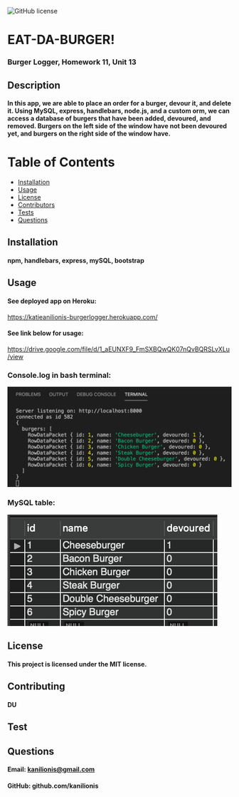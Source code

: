 
  
  ![GitHub license](https://img.shields.io/badge/License-MIT-blue.svg)
  
  # EAT-DA-BURGER!
  ### Burger Logger, Homework 11, Unit 13
  ## Description
  #### In this app, we are able to place an order for a burger, devour it, and delete it. Using MySQL, express, handlebars, node.js, and a custom orm, we can access a database of burgers that have been added, devoured, and removed. Burgers on the left side of the window have not been devoured yet, and burgers on the right side of the window have.
  # Table of Contents
   * [Installation](#installation)
   * [Usage](#usage)
   * [License](#license)
   * [Contributors](#contributors)
   * [Tests](#tests)
   * [Questions](#questions)
  ## Installation
  #### npm, handlebars, express, mySQL, bootstrap
  ## Usage
  #### See deployed app on Heroku:
  https://katieanilionis-burgerlogger.herokuapp.com/
  #### See link below for usage:
  https://drive.google.com/file/d/1_aEUNXF9_FmSXBQwQK07nQvBQRSLvXLu/view
  ### Console.log in bash terminal:
  <img src="./public/assets/images/terminalSS.png">

  ### MySQL table:
  <img src="./public/assets/images/mySQLSS.png">
  
  ## License
  #### This project is licensed under the MIT license.
  ## Contributing
  #### DU
  ## Test
  #### 
  ## Questions
  #### Email: <a>kanilionis@gmail.com</a>
  #### GitHub: <a>github.com/kanilionis</a>
  
